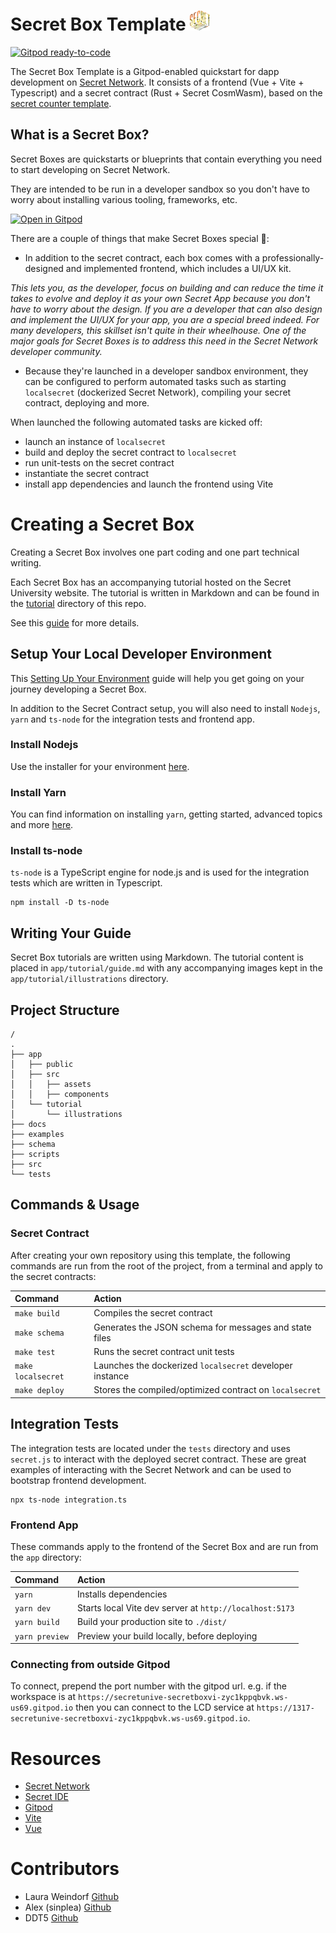 # Secret Box Template ![secret box logo](/docs/logo-32x32.png)

[![Gitpod ready-to-code](https://img.shields.io/badge/Gitpod-ready--to--code-blue?logo=gitpod)](https://gitpod.io/#https://github.com/secretuniversity/secret-box-vite-template)

The Secret Box Template is a Gitpod-enabled quickstart for dapp development on [Secret Network](https://scrt.network).
It consists of a frontend (Vue + Vite + Typescript) and a secret contract (Rust + Secret CosmWasm), based on the [secret counter template](https://github.com/secretuniversity/secret-template-cw1).

## What is a Secret Box?

Secret Boxes are quickstarts or blueprints that contain everything you need to start developing on Secret Network.

They are intended to be run in a developer sandbox so you don't have to worry about installing various tooling, frameworks, etc.

[![Open in Gitpod](https://gitpod.io/button/open-in-gitpod.svg)](https://gitpod.io/#https://github.com/secretuniversity/secret-box-vuejs-template)

There are a couple of things that make Secret Boxes special :rocket::

- In addition to the secret contract, each box comes with a professionally-designed and implemented frontend, which includes a UI/UX kit.

*This lets you, as the developer, focus on building and can reduce the time it takes to evolve and deploy it as your own Secret App because you don't have to worry about the design. If you are a developer that can also design and implement the UI/UX for your app, you are a special breed indeed. For many developers, this skillset isn't quite in their wheelhouse. One of the major goals for Secret Boxes is to address this need in the Secret Network developer community.*

- Because they're launched in a developer sandbox environment, they can be configured to perform automated tasks such as starting `localsecret` (dockerized Secret Network), compiling your secret contract, deploying and more.


When launched the following automated tasks are kicked off:

- launch an instance of `localsecret`
- build and deploy the secret contract to `localsecret`
- run unit-tests on the secret contract
- instantiate the secret contract
- install app dependencies and launch the frontend using Vite

# Creating a Secret Box

Creating a Secret Box involves one part coding and one part technical writing.

Each Secret Box has an accompanying tutorial hosted on the Secret University website. The tutorial is written in Markdown and can be found in the [tutorial](/app/tutorial/) directory of this repo.

See this [guide](/app/tutorial/guide.md) for more details.

## Setup Your Local Developer Environment

This [Setting Up Your Environment](https://docs.scrt.network/secret-network-documentation/development/getting-started/setting-up-your-environment) guide will help you get going on your journey developing a Secret Box.

In addition to the Secret Contract setup, you will also need to install `Nodejs`, `yarn` and `ts-node` for the 
integration tests and frontend app.

### Install Nodejs

Use the installer for your environment [here](https://nodejs.dev/en/download).

### Install Yarn

You can find information on installing `yarn`, getting started, advanced topics and more [here](https://yarnpkg.com).

### Install ts-node

`ts-node` is a TypeScript engine for node.js and is used for the integration tests which are written in Typescript.

```
npm install -D ts-node
```

## Writing Your Guide

Secret Box tutorials are written using Markdown. The tutorial content is placed in `app/tutorial/guide.md` with any accompanying images kept in the `app/tutorial/illustrations` directory.

## Project Structure

```
/
.
├── app
│   ├── public
│   ├── src
│   │   ├── assets
│   │   ├── components
│   └── tutorial
│       └── illustrations
├── docs
├── examples
├── schema
├── scripts
├── src
└── tests
```
## Commands & Usage

### Secret Contract

After creating your own repository using this template, the following commands are run from the root of the project, from a terminal and apply to the secret contracts:

| Command                | Action                                                    |
|:---------------------  |:--------------------------------------------------------  |
| `make build`           | Compiles the secret contract                              |
| `make schema`          | Generates the JSON schema for messages and state files    |
| `make test`            | Runs the secret contract unit tests                       |
| `make localsecret`     | Launches the dockerized `localsecret` developer instance  |
| `make deploy`          | Stores the compiled/optimized contract on `localsecret`   |

## Integration Tests

The integration tests are located under the `tests` directory and uses `secret.js` to interact with the
deployed secret contract. These are great examples of interacting with the Secret Network and can be used
to bootstrap frontend development.

```
npx ts-node integration.ts
```

### Frontend App

These commands apply to the frontend of the Secret Box and are run from the `app` directory:


| Command           | Action                                       |
|:----------------  |:-------------------------------------------- |
| `yarn`         | Installs dependencies                        |
| `yarn dev`     | Starts local Vite dev server at `http://localhost:5173`  |
| `yarn build`   | Build your production site to `./dist/`      |
| `yarn preview` | Preview your build locally, before deploying |


### Connecting from outside Gitpod

To connect, prepend the port number with the gitpod url. e.g. if the workspace is at
`https://secretunive-secretboxvi-zyc1kppqbvk.ws-us69.gitpod.io` then you can connect to the LCD service at
`https://1317-secretunive-secretboxvi-zyc1kppqbvk.ws-us69.gitpod.io`.

# Resources
- [Secret Network](https://docs.scrt.network)
- [Secret IDE](https://www.digiline.io/)
- [Gitpod](https://www.gitpod.io/docs)
- [Vite](https://vitejs.dev/guide)
- [Vue](https://vuejs.org)

# Contributors
- Laura Weindorf [Github](https://github.com/secetchaingirl)
- Alex (sinplea) [Github](https://github.com/sinplea)
- DDT5 [Github](https://github.com/DDT5)

